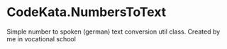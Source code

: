 # CodeKata.NumbersToText

Simple number to spoken (german) text conversion util class.
Created by me in vocational school
